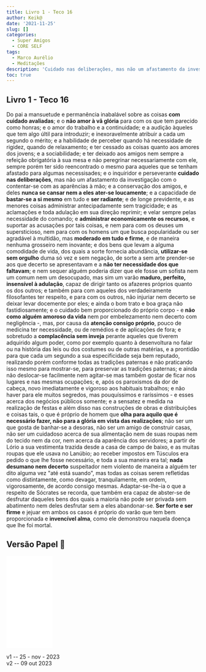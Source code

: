```yaml
---
title: Livro 1 - Teco 16
author: Keik@
date: '2021-11-25'
slug: []
categories:
  - Super Amigos
  - CORE SELF
tags:
  - Marco Aurélio
  - Meditações
description: 'Cuidado nas deliberações, mas não um afastamento da investigação com o contentar-se com as aparências à mão'
toc: true
---
```


## Livro 1 - Teco 16

Do pai a mansuetude e permanência inabalável sobre as coisas **com cuidado avaliadas**; e o **não amor à vã glória** para com os que tem parecido como honras; e o amor do trabalho e a continuidade; e a audição àqueles que tem algo últil para introduzir; e inexoravelmente atribuir a cada um segundo o mérito; e a habilidade de perceber quando há necessidade de rigidez, quando de relaxamento; e ter cessado as coisas quanto aos amores dos jovens; e a sociabilidade; e ter deixado aos amigos nem sempre a refeição obrigatória à sua mesa e não peregrinar necessariamente com ele, sempre porém ter sido reencontrado o mesmo para aqueles que se tenham afastado para algumas necessisades; e o inquiridor e perseverante **cuidado nas deliberações**, mas não um afastamento da investigação com o contentar-se com as aparências à mão; e a conservação dos amigos, e deles **nunca se cansar nem a eles ater-se loucamente**; e a capacidade de **bastar-se a si mesmo** em tudo e **ser radiante**; e de longe previdente, e as menores coisas administrar antecipadamente sem tragicidade; e as aclamações e toda adulação em sua direção reprimir; e velar sempre pelas necessidade do comando; e **administrar economicamente os recursos**, e suportar as acusações por tais coisas, e nem para com os deuses um supersticioso, nem para com os homens um que busca popularidade ou ser agradável à multidão, mas **moderado em tudo e firme**, e de maneira nenhuma grosseiro nem inovante; e dos bens que levam a alguma comodidade de vida, dos quais a sorte fornecia abundância, **utilizar-se sem orgulho** duma só vez e sem negação, de sorte a sem arte prender-se aos que decerto se apresentavam e a **não ter necessidade dos que faltavam**; e nem sequer alguém poderia dizer que ele fosse um sofista nem um comum nem um desocupado, mas sim um varão **maduro, perfeito, insensível à adulação**, capaz de dirigir tanto os afazeres próprios quanto os dos outros; e também para com aqueles dos verdadeiramente filosofantes ter respeito, e para com os outros, não injuriar nem decerto se deixar levar docemente por eles; e ainda o bom trato e boa graça não fastidiosamente; e o cuidado bem proporcionado do próprio corpo - e **não como alguém amoroso da vida** nem por embelezamento nem decerto com negligência -, mas, por causa da **atenção consigo próprio**, pouco de medicina ter necessidade, ou de remédios e de aplicações de fora; e sobretudo a **complacência sem inveja** perante aqueles que tiverem adquirido algum poder, como por exemplo quanto à desenvoltura no falar ou na história das leis ou dos costumes ou de outras matérias, e a prontidão para que cada um segundo a sua especificidade seja bem reputado, realizando porém conforme todas as tradições paternas e não praticando isso mesmo para mostrar-se, para preservar as tradições paternas; e ainda não deslocar-se facilmente nem agitar-se mas também gostar de ficar nos lugares e nas mesmas ocupações; e, após os paroxismos da dor de cabeça, novo imediatamente e vigoroso aos habituais trabalhos; e não haver para ele muitos segredos, mas pouquíssimos e raríssimos - e esses acerca dos negócios públicos somente; e a sensatez e medida na realização de festas e além disso nas construções de obras e distribuições e coisas tais, o que é próprio de homem que **olha para aquilo que é necessário fazer, não para a glória em vista das realizações**; não ser um que gosta de banhar-se a desoras, não ser um amigo de construir casas, não ser um cuidadoso acerca de sua alimentação nem de suas roupas nem do tecido nem da cor, nem acerca da aparência dos servidores; a partir de Lório a sua vestimenta trazida desde a casa de campo de baixo, e as muitas roupas que ele usava no Lanúbio; ao receber impostos em Túsculos era pedido o que lhe fosse necessário, e toda a sua maneira era tal; **nada desumano nem decerto** suspeitador nem violento de maneira a alguém ter dito alguma vez "até está suando", mas todas as coisas serem refletidas como distintamente, como devagar, tranquilamente, em ordem, vigorosamente, de acordo consigo mesmas. Adaptar-se-lhe-ia o que a respeito de Sócrates se recorda, que também era capaz de abster-se de desfrutar daqueles bens dos quais a maioria não pode ser privada sem abatimento nem deles desfrutar sem a eles abandonar-se. **Ser forte e ser firme** e jejuar em ambos os casos é próprio do varão que tem bem proporcionada e **invencível alma**, como ele demonstrou naquela doença que lhe foi mortal.


## Versão Papel :book:
<iframe style="width:120px;height:240px;" marginwidth="0" marginheight="0" scrolling="no" frameborder="0" src="//ws-na.amazon-adsystem.com/widgets/q?ServiceVersion=20070822&OneJS=1&Operation=GetAdHtml&MarketPlace=BR&source=ss&ref=as_ss_li_til&ad_type=product_link&tracking_id=mundodekeika-20&language=pt_BR&marketplace=amazon&region=BR&placement=B092FVY4BB&asins=B092FVY4BB&linkId=37c5ec14221f61f811029aa88b520891&show_border=true&link_opens_in_new_window=true"></iframe>


v1  -- 25 - nov - 2023  
v2 -- 09  out 2023 


